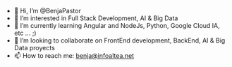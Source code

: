 - 👋 Hi, I’m @BenjaPastor
- 👀 I’m interested in Full Stack Development, AI & Big Data
- 🌱 I’m currently learning Angular and NodeJs, Python, Google Cloud IA, etc ... ;)
- 💞️ I’m looking to collaborate on FrontEnd development, BackEnd, AI & Big Data proyects
- 📫 How to reach me: benja@infoaltea.net

<!---
BenjaPastor/BenjaPastor is a ✨ special ✨ repository because its `README.md` (this file) appears on your GitHub profile.
You can click the Preview link to take a look at your changes.
--->
